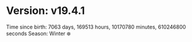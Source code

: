 # Version: v19.4.1
Time since birth: 7063 days, 169513 hours, 10170780 minutes, 610246800 seconds
Season: Winter ❄️
